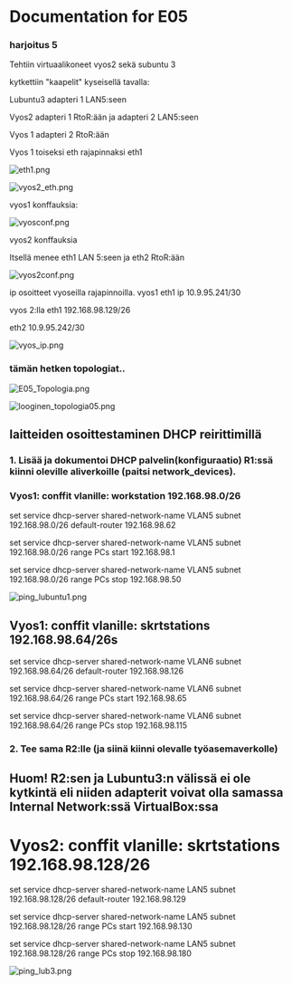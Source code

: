 # Documentation for E05

### harjoitus 5

Tehtiin virtuaalikoneet vyos2 sekä  subuntu 3

kytkettiin "kaapelit" kyseisellä tavalla:

Lubuntu3 adapteri 1 LAN5:seen

Vyos2 adapteri 1 RtoR:ään ja adapteri 2 LAN5:seen

Vyos 1 adapteri 2 RtoR:ään

Vyos 1 toiseksi eth rajapinnaksi eth1


![eth1.png](E05/eth1.png)

![vyos2_eth.png](E05/vyos2_eth)

vyos1 konffauksia:

![vyosconf.png](E05/vyosconf.png)

vyos2 konffauksia

Itsellä menee eth1 LAN 5:seen ja eth2 RtoR:ään

![vyos2conf.png](E05/vyos2conf.png)

ip osoitteet vyoseilla rajapinnoilla. vyos1 eth1 ip 10.9.95.241/30

vyos 2:lla eth1 192.168.98.129/26

eth2 10.9.95.242/30

![vyos_ip.png](E05/vyos_ip.png)

### tämän hetken topologiat..

![E05_Topologia.png](E05/E05_Topologia.png)

![looginen_topologia05.png](E05/looginen_topologia05.png)

## laitteiden osoittestaminen DHCP reirittimillä

### 1. Lisää ja dokumentoi DHCP palvelin(konfiguraatio) R1:ssä kiinni oleville aliverkoille (paitsi network_devices).

### Vyos1: conffit vlanille: workstation 192.168.98.0/26

set service dhcp-server shared-network-name VLAN5 subnet 192.168.98.0/26 default-router 192.168.98.62

set service dhcp-server shared-network-name VLAN5 subnet 192.168.98.0/26 range PCs start 192.168.98.1 

set service dhcp-server shared-network-name VLAN5 subnet 192.168.98.0/26 range PCs stop 192.168.98.50

![ping_lubuntu1.png](E05/ping_lubuntu1.png)

## Vyos1: conffit vlanille: skrtstations 192.168.98.64/26s

set service dhcp-server shared-network-name VLAN6 subnet 192.168.98.64/26 default-router 192.168.98.126

set service dhcp-server shared-network-name VLAN6 subnet 192.168.98.64/26 range PCs start 192.168.98.65

set service dhcp-server shared-network-name VLAN6 subnet 192.168.98.64/26 range PCs stop 192.168.98.115


### 2. Tee sama R2:lle (ja siinä kiinni olevalle työasemaverkolle)
## Huom! R2:sen ja Lubuntu3:n välissä ei ole kytkintä eli niiden adapterit voivat olla samassa Internal Network:ssä VirtualBox:ssa

# Vyos2: conffit vlanille: skrtstations 192.168.98.128/26

set service dhcp-server shared-network-name LAN5 subnet 192.168.98.128/26 default-router 192.168.98.129

set service dhcp-server shared-network-name LAN5 subnet 192.168.98.128/26 range PCs start 192.168.98.130

set service dhcp-server shared-network-name LAN5 subnet 192.168.98.128/26 range PCs stop 192.168.98.180

![ping_lub3.png](E05/ping_lub3.png)